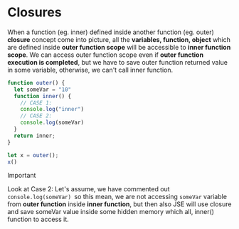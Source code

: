 # Closures

When a function (eg. inner) defined inside another function (eg. outer) **closure** concept come into picture, all the **variables, function, object** which are defined inside **outer function scope** will be accessible to **inner function scope**.
We can access outer function scope even if **outer function execution is completed**, but we have to save outer function returned value in some variable, otherwise, we can't call inner function.

```js
function outer() {
  let someVar = "10"
  function inner() {
	// CASE 1:
    console.log("inner")
	// CASE 2:
	console.log(someVar)
  }
  return inner;
}

let x = outer();
x()
```

> [!IMPORTANT]
> Look at Case 2: Let's assume, we have commented out `console.log(someVar) `so this mean, we are not accessing `someVar` variable from **outer function** inside **inner function**, but then also JSE will use closure and save someVar value inside some hidden memory which all, inner() function to access it.
